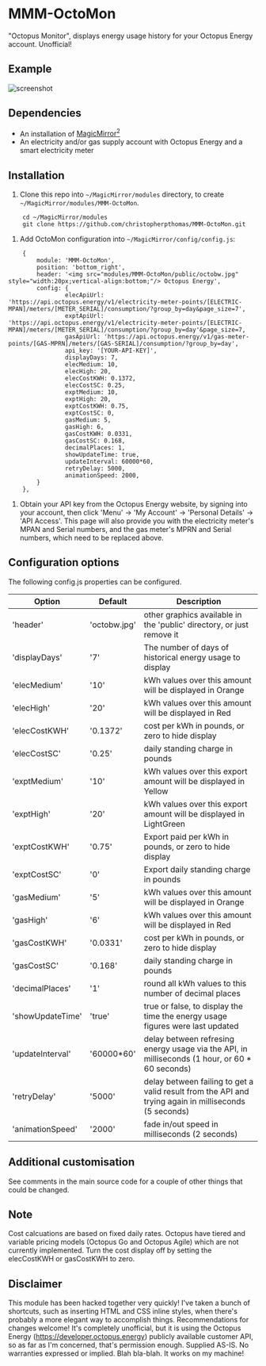 # MMM-OctoMon

"Octopus Monitor", displays energy usage history for your Octopus Energy account. Unofficial!

## Example

![screenshot](https://user-images.githubusercontent.com/107636191/174119387-295f63fb-03dc-42cf-8e70-bf870c089964.jpg)

## Dependencies

* An installation of [MagicMirror<sup>2</sup>](https://github.com/MichMich/MagicMirror)
* An electricity and/or gas supply account with Octopus Energy and a smart electricity meter

## Installation

1. Clone this repo into `~/MagicMirror/modules` directory, to create `~/MagicMirror/modules/MMM-OctoMon`.

```
	cd ~/MagicMirror/modules
	git clone https://github.com/christopherpthomas/MMM-OctoMon.git
```

1. Add OctoMon configuration into `~/MagicMirror/config/config.js`:

```
	{
		module: 'MMM-OctoMon',
		position: 'bottom_right',
		header: '<img src="modules/MMM-OctoMon/public/octobw.jpg" style="width:20px;vertical-align:bottom;"/> Octopus Energy',
		config: {
				elecApiUrl: 'https://api.octopus.energy/v1/electricity-meter-points/[ELECTRIC-MPAN]/meters/[METER_SERIAL]/consumption/?group_by=day&page_size=7',
				exptApiUrl: 'https://api.octopus.energy/v1/electricity-meter-points/[ELECTRIC-MPAN]/meters/[METER_SERIAL]/consumption/?group_by=day'&page_size=7,
				gasApiUrl: 'https://api.octopus.energy/v1/gas-meter-points/[GAS-MPRN]/meters/[GAS-SERIAL]/consumption/?group_by=day',
				api_key: '[YOUR-API-KEY]',
				displayDays: 7,
				elecMedium: 10,
				elecHigh: 20,
				elecCostKWH: 0.1372,
				elecCostSC: 0.25,
				exptMedium: 10,
				exptHigh: 20,
				exptCostKWH: 0.75,
				exptCostSC: 0,
				gasMedium: 5,
				gasHigh: 6,
				gasCostKWH: 0.0331,
				gasCostSC: 0.168,				
				decimalPlaces: 1,
				showUpdateTime: true,
				updateInterval: 60000*60,
				retryDelay: 5000,
				animationSpeed: 2000,
		}
	},
```

1. Obtain your API key from the Octopus Energy website, by signing into your account, then click 'Menu' -> 'My Account' -> 'Personal Details' -> 'API Access'. This page will also provide you with the electricity meter's MPAN and Serial numbers, and the gas meter's MPRN and Serial numbers, which need to be replaced above.

## Configuration options

The following config.js properties can be configured.

| **Option** | **Default** | **Description** |
| --- | --- | --- |
| 'header' | 'octobw.jpg' | other graphics available in the 'public' directory, or just remove it |
| 'displayDays' | '7' | The number of days of historical energy usage to display |
| 'elecMedium' | '10' | kWh values over this amount will be displayed in Orange |
| 'elecHigh' | '20' | kWh values over this amount will be displayed in Red |
| 'elecCostKWH' | '0.1372' | cost per kWh in pounds, or zero to hide display |
| 'elecCostSC' | '0.25' | daily standing charge in pounds |
| 'exptMedium' | '10' | kWh values over this export amount will be displayed in Yellow |
| 'exptHigh' | '20' | kWh values over this export amount will be displayed in LightGreen |
| 'exptCostKWH' | '0.75' | Export paid per kWh in pounds, or zero to hide display |
| 'exptCostSC' | '0' | Export daily standing charge in pounds |
| 'gasMedium' | '5' | kWh values over this amount will be displayed in Orange |
| 'gasHigh' | '6' | kWh values over this amount will be displayed in Red |
| 'gasCostKWH' | '0.0331' | cost per kWh in pounds, or zero to hide display |
| 'gasCostSC' | '0.168' | daily standing charge in pounds |
| 'decimalPlaces' | '1' | round all kWh values to this number of decimal places |
| 'showUpdateTime' | 'true' | true or false, to display the time the energy usage figures were last updated |
| 'updateInterval' | '60000\*60' | delay between refresing energy usage via the API, in milliseconds (1 hour, or 60 * 60 seconds) |
| 'retryDelay' | '5000' | delay between failing to get a valid result from the API and trying again in milliseconds (5 seconds) |
| 'animationSpeed' | '2000' | fade in/out speed in milliseconds (2 seconds) |

## Additional customisation

See comments in the main source code for a couple of other things that could be changed.

## Note

Cost calcuations are based on fixed daily rates. Octopus have tiered and variable pricing models (Octopus Go and Octopus Agile) which are not currently implemented. Turn the cost display off by setting the elecCostKWH or gasCostKWH to zero.

## Disclaimer

This module has been hacked together very quickly! I've taken a bunch of shortcuts, such as inserting HTML and CSS inline styles, when there's probably a more elegant way to accomplish things. Recommendations for changes welcome! It's completely unofficial, but it is using the Octopus Energy (https://developer.octopus.energy) publicly available customer API, so as far as I'm concerned, that's permission enough. Supplied AS-IS. No warranties expressed or implied. Blah bla-blah. It works on my machine!
